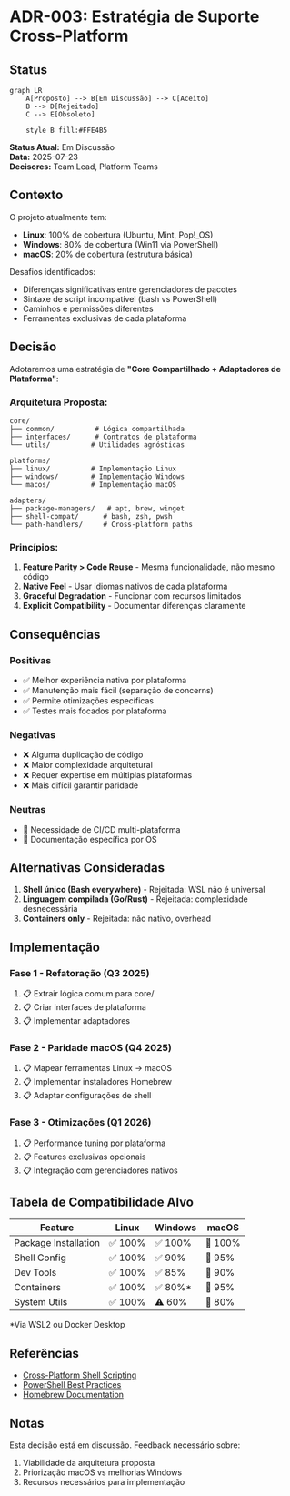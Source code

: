 # ADR-003: Estratégia de Suporte Cross-Platform

## Status

```mermaid
graph LR
    A[Proposto] --> B[Em Discussão] --> C[Aceito]
    B --> D[Rejeitado]
    C --> E[Obsoleto]
    
    style B fill:#FFE4B5
```

**Status Atual:** Em Discussão  
**Data:** 2025-07-23  
**Decisores:** Team Lead, Platform Teams

## Contexto

O projeto atualmente tem:
- **Linux**: 100% de cobertura (Ubuntu, Mint, Pop!_OS)
- **Windows**: 80% de cobertura (Win11 via PowerShell)
- **macOS**: 20% de cobertura (estrutura básica)

Desafios identificados:
- Diferenças significativas entre gerenciadores de pacotes
- Sintaxe de script incompatível (bash vs PowerShell)
- Caminhos e permissões diferentes
- Ferramentas exclusivas de cada plataforma

## Decisão

Adotaremos uma estratégia de **"Core Compartilhado + Adaptadores de Plataforma"**:

### Arquitetura Proposta:
```
core/
├── common/          # Lógica compartilhada
├── interfaces/      # Contratos de plataforma
└── utils/          # Utilidades agnósticas

platforms/
├── linux/          # Implementação Linux
├── windows/        # Implementação Windows  
└── macos/          # Implementação macOS

adapters/
├── package-managers/   # apt, brew, winget
├── shell-compat/      # bash, zsh, pwsh
└── path-handlers/     # Cross-platform paths
```

### Princípios:
1. **Feature Parity > Code Reuse** - Mesma funcionalidade, não mesmo código
2. **Native Feel** - Usar idiomas nativos de cada plataforma
3. **Graceful Degradation** - Funcionar com recursos limitados
4. **Explicit Compatibility** - Documentar diferenças claramente

## Consequências

### Positivas
- ✅ Melhor experiência nativa por plataforma
- ✅ Manutenção mais fácil (separação de concerns)
- ✅ Permite otimizações específicas
- ✅ Testes mais focados por plataforma

### Negativas
- ❌ Alguma duplicação de código
- ❌ Maior complexidade arquitetural
- ❌ Requer expertise em múltiplas plataformas
- ❌ Mais difícil garantir paridade

### Neutras
- 🔄 Necessidade de CI/CD multi-plataforma
- 🔄 Documentação específica por OS

## Alternativas Consideradas

1. **Shell único (Bash everywhere)** - Rejeitada: WSL não é universal
2. **Linguagem compilada (Go/Rust)** - Rejeitada: complexidade desnecessária
3. **Containers only** - Rejeitada: não nativo, overhead

## Implementação

### Fase 1 - Refatoração (Q3 2025)
1. 📋 Extrair lógica comum para core/
2. 📋 Criar interfaces de plataforma
3. 📋 Implementar adaptadores

### Fase 2 - Paridade macOS (Q4 2025)
1. 📋 Mapear ferramentas Linux → macOS
2. 📋 Implementar instaladores Homebrew
3. 📋 Adaptar configurações de shell

### Fase 3 - Otimizações (Q1 2026)
1. 📋 Performance tuning por plataforma
2. 📋 Features exclusivas opcionais
3. 📋 Integração com gerenciadores nativos

## Tabela de Compatibilidade Alvo

| Feature | Linux | Windows | macOS |
|---------|-------|---------|--------|
| Package Installation | ✅ 100% | ✅ 100% | 🎯 100% |
| Shell Config | ✅ 100% | ✅ 90% | 🎯 95% |
| Dev Tools | ✅ 100% | ✅ 85% | 🎯 90% |
| Containers | ✅ 100% | ✅ 80%* | 🎯 95% |
| System Utils | ✅ 100% | ⚠️ 60% | 🎯 80% |

*Via WSL2 ou Docker Desktop

## Referências

- [Cross-Platform Shell Scripting](https://google.github.io/styleguide/shellguide.html)
- [PowerShell Best Practices](https://docs.microsoft.com/powershell/scripting/developer/cmdlet/strongly-encouraged-development-guidelines)
- [Homebrew Documentation](https://docs.brew.sh)

## Notas

Esta decisão está em discussão. Feedback necessário sobre:
1. Viabilidade da arquitetura proposta
2. Priorização macOS vs melhorias Windows
3. Recursos necessários para implementação